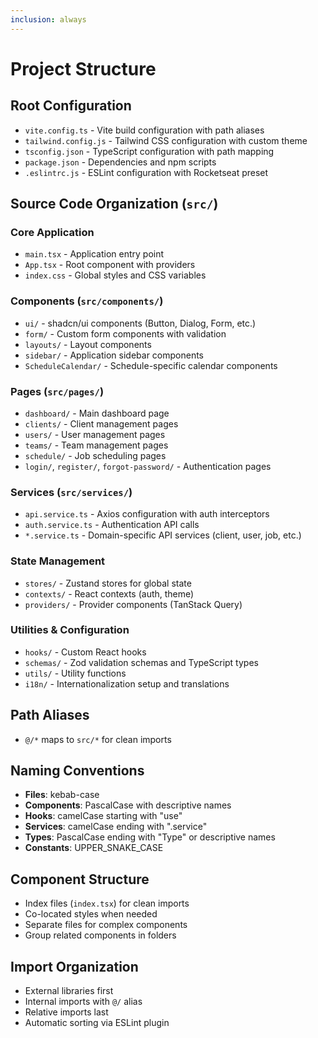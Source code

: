 ```yaml
---
inclusion: always
---
```


# Project Structure

## Root Configuration

- `vite.config.ts` - Vite build configuration with path aliases
- `tailwind.config.js` - Tailwind CSS configuration with custom theme
- `tsconfig.json` - TypeScript configuration with path mapping
- `package.json` - Dependencies and npm scripts
- `.eslintrc.js` - ESLint configuration with Rocketseat preset

## Source Code Organization (`src/`)

### Core Application

- `main.tsx` - Application entry point
- `App.tsx` - Root component with providers
- `index.css` - Global styles and CSS variables

### Components (`src/components/`)

- `ui/` - shadcn/ui components (Button, Dialog, Form, etc.)
- `form/` - Custom form components with validation
- `layouts/` - Layout components
- `sidebar/` - Application sidebar components
- `ScheduleCalendar/` - Schedule-specific calendar components

### Pages (`src/pages/`)

- `dashboard/` - Main dashboard page
- `clients/` - Client management pages
- `users/` - User management pages
- `teams/` - Team management pages
- `schedule/` - Job scheduling pages
- `login/`, `register/`, `forgot-password/` - Authentication pages

### Services (`src/services/`)

- `api.service.ts` - Axios configuration with auth interceptors
- `auth.service.ts` - Authentication API calls
- `*.service.ts` - Domain-specific API services (client, user, job, etc.)

### State Management

- `stores/` - Zustand stores for global state
- `contexts/` - React contexts (auth, theme)
- `providers/` - Provider components (TanStack Query)

### Utilities & Configuration

- `hooks/` - Custom React hooks
- `schemas/` - Zod validation schemas and TypeScript types
- `utils/` - Utility functions
- `i18n/` - Internationalization setup and translations

## Path Aliases

- `@/*` maps to `src/*` for clean imports

## Naming Conventions

- **Files**: kebab-case
- **Components**: PascalCase with descriptive names
- **Hooks**: camelCase starting with "use"
- **Services**: camelCase ending with ".service"
- **Types**: PascalCase ending with "Type" or descriptive names
- **Constants**: UPPER_SNAKE_CASE

## Component Structure

- Index files (`index.tsx`) for clean imports
- Co-located styles when needed
- Separate files for complex components
- Group related components in folders

## Import Organization

- External libraries first
- Internal imports with `@/` alias
- Relative imports last
- Automatic sorting via ESLint plugin
